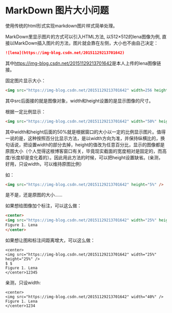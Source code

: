 # MarkDown 图片大小问题

使用传统的html形式实现markdown图片样式简单处理。

MarkDown里显示图片的方式可以引入HTML方法, 
 以512×512的lena图像为例, 
 直接以MarkDown插入图片的方法，图片就会靠在左侧，大小也不由自己决定：

```markdown
![lena](https://img-blog.csdn.net/20151129213701642)
```

其中<https://img-blog.csdn.net/20151129213701642>是本人上传的lena图像链接。

固定图片显示大小：

```html
<img src="https://img-blog.csdn.net/20151129213701642" width=256 height=256 />
```

其中src后面接的就是图像对象，width和height设置的是显示图像的尺寸。

根据一定比例显示：

```html
<img src="https://img-blog.csdn.net/20151129213701642" width="50%" height="50%" />
```

其中width和height后面的50%就是根据窗口的大小以一定的比例显示图片。值得一说的是，这种按照百分比显示方法，是以width方向为准，并保持纵横比的，换句话说，把设置width的部分去掉，height的值改为任意百分比，显示的图像都是原图大小（个人觉得这根博客窗口有关，毕竟现实截面的宽度相对是固定的，而高度/长度却是变化着的）。因此用此方法的时候，可以把height设置缺省。(亲测，好用，只设width，可以维持原图比例）

如：

```html
<img src="https://img-blog.csdn.net/20151129213701642" height="5%" />
```

是不是，还是原图的大小……

如果想给图像加个标注，可以这么做：

```html
<center>
<img src="https://img-blog.csdn.net/20151129213701642" width="25%" height="25%" />
Figure 1. Lena
</center>
```

 如果想让图和标注间距离增大，可以这么做：

```
<center>
<img src="https://img-blog.csdn.net/20151129213701642" width="25%" height="25%" />
$ $
Figure 1. Lena
</center>12345
```

亲测，只设width:

```
<center>
<img src="https://img-blog.csdn.net/20151129213701642" width="40%" />
Figure 1. Lena
</center>1234
```
